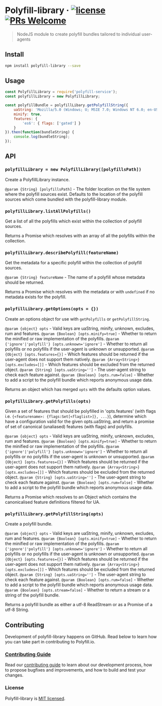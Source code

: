 
# Polyfill-library &middot; [![license][license-badge]][license] [![PRs Welcome][pull-requests-badge]][contributing-guide]

> NodeJS module to create polyfill bundles tailored to individual user-agents

## Install

```bash
npm install polyfill-library --save
```

## Usage

```javascript
const PolyfillLibrary = require('polyfill-service');
const polyfillLibrary = new PolyfillLibrary;

const polyfillBundle = polyfillLibary.getPolyfillString({
	uaString: 'Mozilla/5.0 (Windows; U; MSIE 7.0; Windows NT 6.0; en-US)',
	minify: true,
	features: {
		'es6': { flags: ['gated'] }
	}
}).then(function(bundleString) {
	console.log(bundleString);
});
```

## API

### `polyfillLibrary = new PolyfillLibrary([polyfillsPath])`

Create a PolyfillLibrary instance.

`@param {String} [polyfillsPath]` - The folder location on the file system where the polyfill sources exist. Defaults to the location of the polyfill sources which come bundled with the polyfill-library module.

### `polyfillLibrary.listAllPolyfills()`

Get a list of all the polyfills which exist within the collection of polyfill sources.

Returns a Promise which resolves with an array of all the polyfills within the collection.

### `polyfillLibrary.describePolyfill(featureName)`

Get the metadata for a specific polyfill within the collection of polyfill sources.

`@param {String} featureName` - The name of a polyfill whose metadata should be returned.

Returns a Promise which resolves with the metadata or with `undefined` if no metadata exists for the polyfill.

### `polyfillLibrary.getOptions(opts = {})`

Create an options object for use with `getPolyfills` or `getPolyfillString`.

`@param {object} opts` - Valid keys are uaString, minify, unknown, excludes, rum and features.
`@param {Boolean} [opts.minify=true]` - Whether to return the minified or raw implementation of the polyfills.
`@param {'ignore'|'polyfill'} [opts.unknown='ignore']` - Whether to return all polyfills or no polyfills if the user-agent is unknown or unsupported.
`@param {Object} [opts.features={}]` - Which features should be returned if the user-agent does not support them natively.
`@param {Array<String>} [opts.excludes=[]]` - Which features should be excluded from the returned object.
`@param {String} [opts.uaString='']` - The user-agent string to check each feature against.
`@param {Boolean} [opts.rum=false]` - Whether to add a script to the polyfill bundle which reports anonymous usage data.

Returns an object which has merged `opts` with the defaults option values.

### `polyfillLibrary.getPolyfills(opts)`

Given a set of features that should be polyfilled in 'opts.features' (with flags i.e. `{<featurename>: {flags:Set[<flaglist>]}, ...}`), determine which have a configuration valid for the given opts.uaString, and return a promise of set of canonical (unaliased) features (with flags) and polyfills.

`@param {object} opts` - Valid keys are uaString, minify, unknown, excludes, rum and features.
`@param {Boolean} [opts.minify=true]` - Whether to return the minified or raw implementation of the polyfills.
`@param {'ignore'|'polyfill'} [opts.unknown='ignore']` - Whether to return all polyfills or no polyfills if the user-agent is unknown or unsupported.
`@param {Object} [opts.features={}]` - Which features should be returned if the user-agent does not support them natively.
`@param {Array<String>} [opts.excludes=[]]` - Which features should be excluded from the returned object.
`@param {String} [opts.uaString='']` - The user-agent string to check each feature against.
`@param {Boolean} [opts.rum=false]` - Whether to add a script to the polyfill bundle which reports anonymous usage data.

Returns a Promise which resolves to an Object which contains the canonicalised feature definitions filtered for UA.

### `polyfillLibrary.getPolyfillString(opts)`

Create a polyfill bundle.

`@param {object} opts` - Valid keys are uaString, minify, unknown, excludes, rum and features.
`@param {Boolean} [opts.minify=true]` - Whether to return the minified or raw implementation of the polyfills.
`@param {'ignore'|'polyfill'} [opts.unknown='ignore']` - Whether to return all polyfills or no polyfills if the user-agent is unknown or unsupported.
`@param {Object} [opts.features={}]` - Which features should be returned if the user-agent does not support them natively.
`@param {Array<String>} [opts.excludes=[]]` - Which features should be excluded from the returned object.
`@param {String} [opts.uaString='']` - The user-agent string to check each feature against.
`@param {Boolean} [opts.rum=false]` - Whether to add a script to the polyfill bundle which reports anonymous usage data.
`@param {Boolean} [opts.stream=false]` - Whether to return a stream or a string of the polyfill bundle.

Returns a polyfill bundle as either a utf-8 ReadStream or as a Promise of a utf-8 String.


## Contributing

Development of polyfill-library happens on GitHub. Read below to learn how you can take part in contributing to Polyfill.io.

### [Contributing Guide][contributing-guide]

Read our [contributing guide][contributing-guide] to learn about our development process, how to propose bugfixes and improvements, and how to build and test your changes.

### License

Polyfill-library is [MIT licensed][license].

[contributing-guide]: https://example.com
[license]: .././LICENSE.md
[license-badge]: https://img.shields.io/badge/license-MIT-blue.svg
[pull-requests-badge]: https://img.shields.io/badge/PRs-welcome-brightgreen.svg